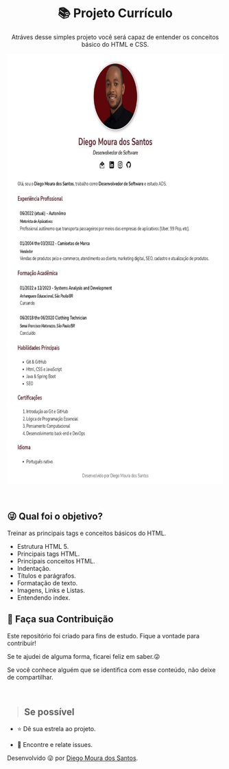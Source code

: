 <h1 align="center"> 📚 Projeto Currículo  </h1>

<p align="center"> Atráves desse simples projeto você será capaz de entender os conceitos 
básico do HTML e CSS.</p>

<p align="center">
    <img src="curriculo.jpg"alt="Projeto Currículo" width="750" height="1000">
</p>
</br>

## :stuck_out_tongue_winking_eye: Qual foi o objetivo?
<p> Treinar as principais tags e conceitos básicos do HTML.</p>
<ul>
  <li>Estrutura HTML 5.</li>
  <li>Principais tags HTML.</li>
  <li>Principais conceitos HTML.</li>
  <li>Indentação.</li>
  <li>Títulos e parágrafos.</li>
  <li>Formatação de texto.</li>
  <li>Imagens, Links e Listas.</li>
  <li>Entendendo index.</li>
</ul>


## 🤝 Faça sua Contribuição 
<p>
Este repositório foi criado para fins de estudo. Fique a vontade para contribuir!

Se te ajudei de alguma forma, ficarei feliz em saber.😜

Se você conhece alguém que se identifica com esse conteúdo, não deixe de compartilhar.

</p></br>

> ## Se possível

<p>

- ⭐️ Dê sua estrela ao projeto.

- 🐛 Encontre e relate issues.
</p>

Desenvolvido 😜 por [Diego Moura dos Santos](https://www.linkedin.com/in/diegomouradossantos/).
